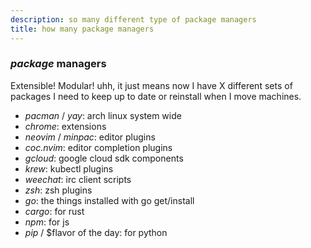 ```yaml
---
description: so many different type of package managers
title: how many package managers
---
```


### _package_ managers

Extensible! Modular!
uhh, it just means now I have X
different sets of packages I need to
keep up to date
or reinstall when I move machines.

- _pacman_ / _yay_: arch linux system wide
- _chrome_: extensions
- _neovim_ / _minpac_: editor plugins
- _coc.nvim_: editor completion plugins
- _gcloud_: google cloud sdk components
- _krew_: kubectl plugins
- _weechat_: irc client scripts
- _zsh_: zsh plugins
- _go_: the things installed with go get/install
- _cargo_: for rust
- _npm_: for js
- _pip_ / \$flavor of the day: for python
